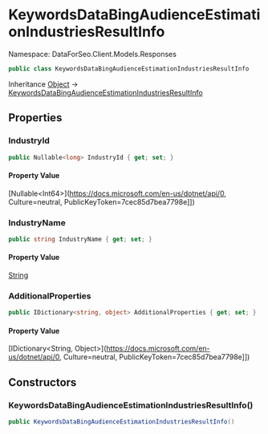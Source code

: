 # KeywordsDataBingAudienceEstimationIndustriesResultInfo

Namespace: DataForSeo.Client.Models.Responses

```csharp
public class KeywordsDataBingAudienceEstimationIndustriesResultInfo
```

Inheritance [Object](https://docs.microsoft.com/en-us/dotnet/api/Object) → [KeywordsDataBingAudienceEstimationIndustriesResultInfo](./KeywordsDataBingAudienceEstimationIndustriesResultInfo.md)

## Properties

### **IndustryId**

```csharp
public Nullable<long> IndustryId { get; set; }
```

#### Property Value

[Nullable&lt;Int64&gt;](https://docs.microsoft.com/en-us/dotnet/api/0, Culture=neutral, PublicKeyToken=7cec85d7bea7798e]])<br>

### **IndustryName**

```csharp
public string IndustryName { get; set; }
```

#### Property Value

[String](https://docs.microsoft.com/en-us/dotnet/api/String)<br>

### **AdditionalProperties**

```csharp
public IDictionary<string, object> AdditionalProperties { get; set; }
```

#### Property Value

[IDictionary&lt;String, Object&gt;](https://docs.microsoft.com/en-us/dotnet/api/0, Culture=neutral, PublicKeyToken=7cec85d7bea7798e]])<br>

## Constructors

### **KeywordsDataBingAudienceEstimationIndustriesResultInfo()**

```csharp
public KeywordsDataBingAudienceEstimationIndustriesResultInfo()
```
